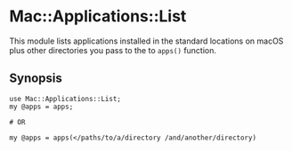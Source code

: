 # Mac::Applications::List

This module lists applications installed in the standard locations on macOS plus other directories you pass to the to `apps()` function.

## Synopsis

```
use Mac::Applications::List;
my @apps = apps;

# OR

my @apps = apps(</paths/to/a/directory /and/another/directory)
```


